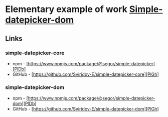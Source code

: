 # Elementary example of work **[Simple-datepicker-dom](https://preview-simple-datepicker.web.app)**

## Links

### simple-datepicker-core

- npm - [https://www.npmjs.com/package/@segor/simple-datepicker][PlDb]
- GitHub - [https://github.com/Sviridov-E/simple-datepicker-core][PlGh]

### simple-datepicker-dom 

- npm - [https://www.npmjs.com/package/@segor/simple-datepicker-dom][PlDb]
- GitHub - [https://github.com/Sviridov-E/simple-datepicker-dom][PlGh]